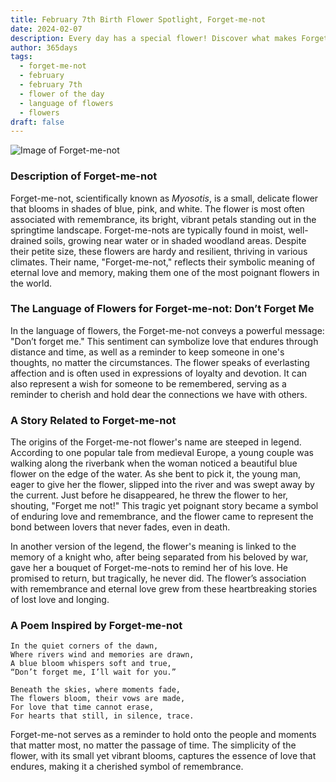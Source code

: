 ```yaml
---
title: February 7th Birth Flower Spotlight, Forget-me-not
date: 2024-02-07
description: Every day has a special flower! Discover what makes Forget-me-not unique as today’s birth flower and its symbolic meaning.
author: 365days
tags:
  - forget-me-not
  - february
  - february 7th
  - flower of the day
  - language of flowers
  - flowers
draft: false
---
```



![Image of Forget-me-not](https://cdn.pixabay.com/photo/2018/05/04/15/44/blue-3374250_640.jpg#center)


### Description of Forget-me-not

Forget-me-not, scientifically known as _Myosotis_, is a small, delicate flower that blooms in shades of blue, pink, and white. The flower is most often associated with remembrance, its bright, vibrant petals standing out in the springtime landscape. Forget-me-nots are typically found in moist, well-drained soils, growing near water or in shaded woodland areas. Despite their petite size, these flowers are hardy and resilient, thriving in various climates. Their name, "Forget-me-not," reflects their symbolic meaning of eternal love and memory, making them one of the most poignant flowers in the world.

### The Language of Flowers for Forget-me-not: Don’t Forget Me

In the language of flowers, the Forget-me-not conveys a powerful message: "Don’t forget me." This sentiment can symbolize love that endures through distance and time, as well as a reminder to keep someone in one's thoughts, no matter the circumstances. The flower speaks of everlasting affection and is often used in expressions of loyalty and devotion. It can also represent a wish for someone to be remembered, serving as a reminder to cherish and hold dear the connections we have with others.

### A Story Related to Forget-me-not

The origins of the Forget-me-not flower's name are steeped in legend. According to one popular tale from medieval Europe, a young couple was walking along the riverbank when the woman noticed a beautiful blue flower on the edge of the water. As she bent to pick it, the young man, eager to give her the flower, slipped into the river and was swept away by the current. Just before he disappeared, he threw the flower to her, shouting, "Forget me not!" This tragic yet poignant story became a symbol of enduring love and remembrance, and the flower came to represent the bond between lovers that never fades, even in death.

In another version of the legend, the flower's meaning is linked to the memory of a knight who, after being separated from his beloved by war, gave her a bouquet of Forget-me-nots to remind her of his love. He promised to return, but tragically, he never did. The flower’s association with remembrance and eternal love grew from these heartbreaking stories of lost love and longing.

### A Poem Inspired by Forget-me-not

```
In the quiet corners of the dawn,  
Where rivers wind and memories are drawn,  
A blue bloom whispers soft and true,  
“Don’t forget me, I’ll wait for you.”  

Beneath the skies, where moments fade,  
The flowers bloom, their vows are made,  
For love that time cannot erase,  
For hearts that still, in silence, trace.  
```

Forget-me-not serves as a reminder to hold onto the people and moments that matter most, no matter the passage of time. The simplicity of the flower, with its small yet vibrant blooms, captures the essence of love that endures, making it a cherished symbol of remembrance.